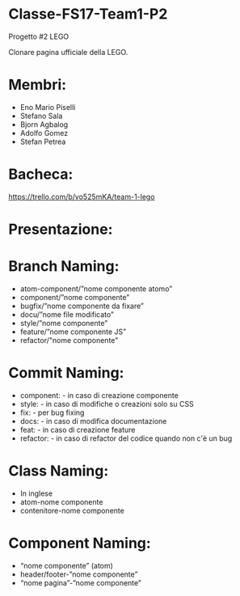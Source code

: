 # Classe-FS17-Team1-P2

Progetto #2 LEGO

Clonare pagina ufficiale della LEGO.

# Membri:

- Eno Mario Piselli
- Stefano Sala
- Bjorn Agbalog
- Adolfo Gomez
- Stefan Petrea

# Bacheca:

<https://trello.com/b/vo525mKA/team-1-lego>

# Presentazione:

# Branch Naming:

- atom-component/”nome componente atomo”
- component/”nome componente”
- bugfix/”nome componente da fixare”
- docu/”nome file modificato”
- style/”nome componente”
- feature/”nome componente JS”
- refactor/"nome componente"

# Commit Naming:

- component: - in caso di creazione componente
- style: - in caso di modifiche o creazioni solo su CSS
- fix: - per bug fixing
- docs: - in caso di modifica documentazione
- feat: - in caso di creazione feature
- refactor: - in caso di refactor del codice quando non c'è un bug

# Class Naming:

- In inglese
- atom-nome componente
- contenitore-nome componente

# Component Naming:

- “nome componente” (atom)
- header/footer-”nome componente”
- “nome pagina”-”nome componente”
